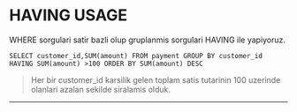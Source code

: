 # HAVING USAGE
WHERE sorgulari satir bazli olup gruplanmis sorgulari HAVING ile yapiyoruz.

<pre><code>SELECT customer_id,SUM(amount) FROM payment GROUP BY customer_id 
HAVING SUM(amount) >100 ORDER BY SUM(amount) DESC
</code></pre>
> Her bir customer_id karsilik gelen toplam satis tutarinin 100 uzerinde olanlari azalan sekilde siralamis olduk.
***
